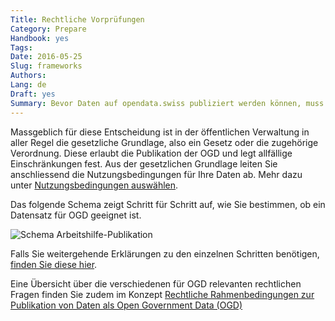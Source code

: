 ```yaml
---
Title: Rechtliche Vorprüfungen
Category: Prepare
Handbook: yes
Tags:
Date: 2016-05-25
Slug: frameworks
Authors:
Lang: de
Draft: yes
Summary: Bevor Daten auf opendata.swiss publiziert werden können, muss sichergestellt sein, dass diese als OGD publiziert werden dürfen.
---
```


Massgeblich für diese Entscheidung ist in der öffentlichen Verwaltung in aller Regel die gesetzliche Grundlage, also ein Gesetz oder die zugehörige Verordnung. Diese erlaubt die Publikation der OGD und legt allfällige Einschränkungen fest. Aus der gesetzlichen Grundlage leiten Sie anschliessend die Nutzungsbedingungen für Ihre Daten ab. Mehr dazu unter [Nutzungsbedingungen auswählen](terms).

Das folgende Schema zeigt Schritt für Schritt auf, wie Sie bestimmen, ob ein Datensatz für OGD geeignet ist.

![Schema Arbeitshilfe-Publikation](../../images/chart-arbeitshilfe-publikation-de.png)

Falls Sie weitergehende Erklärungen zu den einzelnen Schritten benötigen, [finden Sie diese hier](/de/library/arbeitshilfe-publikation).

Eine Übersicht über die verschiedenen für OGD relevanten rechtlichen Fragen finden Sie zudem im Konzept [Rechtliche Rahmenbedingungen zur Publikation von Daten als Open Government Data (OGD)](/de/library/konzept-rechtliche-rahmen)
